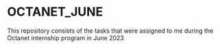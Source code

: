 # OCTANET_JUNE
This repository consists of the tasks that were assigned to me during the Octanet internship program in June 2023

